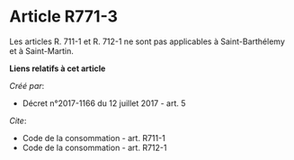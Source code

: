 # Article R771-3

Les articles R. 711-1 et R. 712-1 ne sont pas applicables à Saint-Barthélemy et à Saint-Martin.

**Liens relatifs à cet article**

_Créé par_:

  - Décret n°2017-1166 du 12 juillet 2017 - art. 5

_Cite_:

  - Code de la consommation - art. R711-1
  - Code de la consommation - art. R712-1
